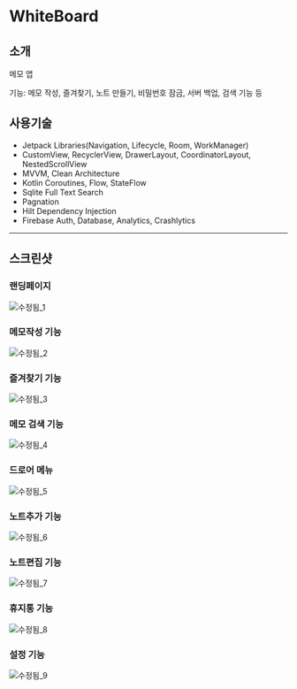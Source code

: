 # WhiteBoard


## 소개
메모 앱

기능: 
메모 작성, 즐겨찾기, 노트 만들기, 비밀번호 잠금, 서버 백업, 검색 기능 등

## 사용기술
- Jetpack Libraries(Navigation, Lifecycle, Room, WorkManager)
- CustomView, RecyclerView, DrawerLayout, CoordinatorLayout, NestedScrollView
- MVVM, Clean Architecture
- Kotlin Coroutines, Flow, StateFlow
- Sqlite Full Text Search
- Pagnation
- Hilt Dependency Injection
- Firebase Auth, Database, Analytics, Crashlytics

--- 
## 스크린샷
### 랜딩페이지
![수정됨_1](https://github.com/takeclassic/WhiteBoard/assets/17875762/795ce463-4c9d-4d67-9877-ae5346c849e2)


### 메모작성 기능
![수정됨_2](https://github.com/takeclassic/WhiteBoard/assets/17875762/a83da91b-8ae6-466a-ae7b-6990afec3e76)


### 즐겨찾기 기능
![수정됨_3](https://github.com/takeclassic/WhiteBoard/assets/17875762/56d7a664-81af-423c-bcbd-38734b02dc37)

### 메모 검색 기능
![수정됨_4](https://github.com/takeclassic/WhiteBoard/assets/17875762/3429c3bf-bf3d-4d3f-8630-785c1a9b2685)


### 드로어 메뉴
![수정됨_5](https://github.com/takeclassic/WhiteBoard/assets/17875762/0b716747-f07b-43f6-8dc6-694ffdbb3e77)

### 노트추가 기능
![수정됨_6](https://github.com/takeclassic/WhiteBoard/assets/17875762/ca28e53c-f167-493c-b4c7-86fdabb19491)

### 노트편집 기능
![수정됨_7](https://github.com/takeclassic/WhiteBoard/assets/17875762/84ad8744-7f8e-49ea-b24b-7b99277d46f3)

### 휴지통 기능
![수정됨_8](https://github.com/takeclassic/WhiteBoard/assets/17875762/4e7412d8-b8e0-48f4-b650-b5475f8c2b99)

### 설정 기능
![수정됨_9](https://github.com/takeclassic/WhiteBoard/assets/17875762/2867f5ff-338c-4e04-96e2-7a49a009a699)


